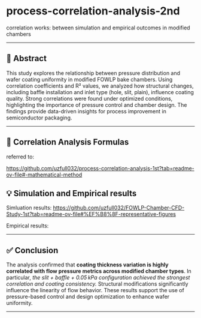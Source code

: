 # process-correlation-analysis-2nd
correlation works: between simulation and empirical outcomes in modified chambers

---

## 📄 Abstract

This study explores the relationship between pressure distribution and wafer coating uniformity in modified FOWLP bake chambers. Using correlation coefficients and R² values, we analyzed how structural changes, including baffle installation and inlet type (hole, slit, plain), influence coating quality. Strong correlations were found under optimized conditions, highlighting the importance of pressure control and chamber design. The findings provide data-driven insights for process improvement in semiconductor packaging.

---

## 📐 Correlation Analysis Formulas
referred to:

https://github.com/uzfull032/process-correlation-analysis-1st?tab=readme-ov-file#-mathematical-method

## 💡 Simulation and Empirical results

Simluation results:
https://github.com/uzfull032/FOWLP-Chamber-CFD-Study-1st?tab=readme-ov-file#%EF%B8%8F-representative-figures

Empirical results:

---

## ✅ Conclusion

The analysis confirmed that **coating thickness variation is highly correlated with flow pressure metrics across modified chamber types**. In particular, *the slit + baffle + 0.05 kPa configuration achieved the strongest correlation and coating consistency.* Structural modifications significantly influence the linearity of flow behavior. These results support the use of pressure-based control and design optimization to enhance wafer uniformity.

---
